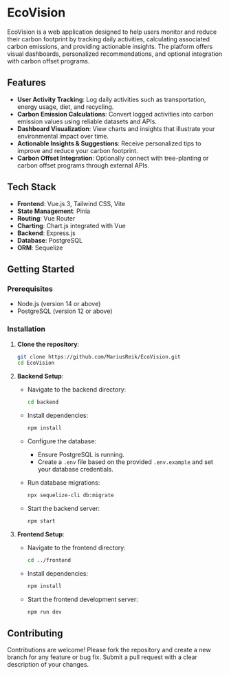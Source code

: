 
# EcoVision

EcoVision is a web application designed to help users monitor and reduce their carbon footprint by tracking daily activities, calculating associated carbon emissions, and providing actionable insights. The platform offers visual dashboards, personalized recommendations, and optional integration with carbon offset programs.

## Features

- **User Activity Tracking**: Log daily activities such as transportation, energy usage, diet, and recycling.
- **Carbon Emission Calculations**: Convert logged activities into carbon emission values using reliable datasets and APIs.
- **Dashboard Visualization**: View charts and insights that illustrate your environmental impact over time.
- **Actionable Insights & Suggestions**: Receive personalized tips to improve and reduce your carbon footprint.
- **Carbon Offset Integration**: Optionally connect with tree-planting or carbon offset programs through external APIs.

## Tech Stack

- **Frontend**: Vue.js 3, Tailwind CSS, Vite
- **State Management**: Pinia
- **Routing**: Vue Router
- **Charting**: Chart.js integrated with Vue
- **Backend**: Express.js
- **Database**: PostgreSQL
- **ORM**: Sequelize

## Getting Started

### Prerequisites

- Node.js (version 14 or above)
- PostgreSQL (version 12 or above)

### Installation

1. **Clone the repository**:

   ```bash
   git clone https://github.com/MariusReik/EcoVision.git
   cd EcoVision
   ```

2. **Backend Setup**:

   - Navigate to the backend directory:

     ```bash
     cd backend
     ```

   - Install dependencies:

     ```bash
     npm install
     ```

   - Configure the database:

     - Ensure PostgreSQL is running.
     - Create a `.env` file based on the provided `.env.example` and set your database credentials.

   - Run database migrations:

     ```bash
     npx sequelize-cli db:migrate
     ```

   - Start the backend server:

     ```bash
     npm start
     ```

3. **Frontend Setup**:

   - Navigate to the frontend directory:

     ```bash
     cd ../frontend
     ```

   - Install dependencies:

     ```bash
     npm install
     ```

   - Start the frontend development server:

     ```bash
     npm run dev
     ```


## Contributing

Contributions are welcome! Please fork the repository and create a new branch for any feature or bug fix. Submit a pull request with a clear description of your changes.


